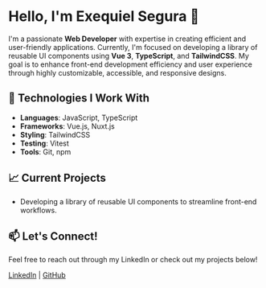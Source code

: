 # Hello, I'm Exequiel Segura 👋

I'm a passionate **Web Developer** with expertise in creating efficient and user-friendly applications. Currently, I'm focused on developing a library of reusable UI components using **Vue 3**, **TypeScript**, and **TailwindCSS**. My goal is to enhance front-end development efficiency and user experience through highly customizable, accessible, and responsive designs.

## 🌟 Technologies I Work With

- **Languages**: JavaScript, TypeScript
- **Frameworks**: Vue.js, Nuxt.js
- **Styling**: TailwindCSS
- **Testing**: Vitest
- **Tools**: Git, npm

## 📈 Current Projects

- Developing a library of reusable UI components to streamline front-end workflows.

## 📫 Let's Connect!

Feel free to reach out through my LinkedIn or check out my projects below!

[LinkedIn](https://www.linkedin.com/in/exequiel-segura/) | [GitHub]([https://github.com/BabyDr1v3r])

